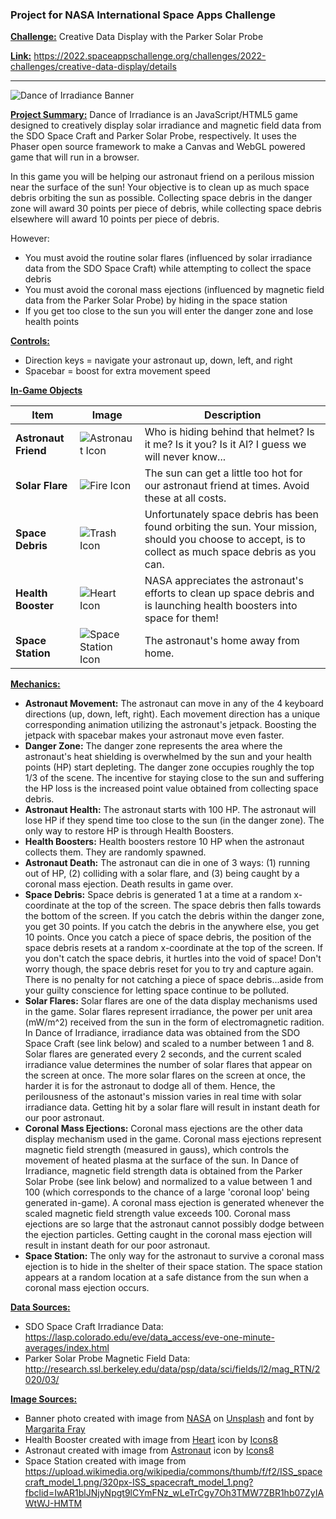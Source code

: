 ### Project for NASA International Space Apps Challenge

**<ins>Challenge:<ins>** Creative Data Display with the Parker Solar Probe

**<ins>Link:<ins>** https://2022.spaceappschallenge.org/challenges/2022-challenges/creative-data-display/details

-----
![Dance of Irradiance Banner](https://user-images.githubusercontent.com/26402139/193454052-d717c023-575e-48e2-9e11-3fb1df3b892e.png)

**<ins>Project Summary:<ins>**
Dance of Irradiance is an JavaScript/HTML5 game designed to creatively display solar irradiance and magnetic field data from the SDO Space Craft and Parker Solar Probe, respectively. It uses the Phaser open source framework to make a Canvas and WebGL powered game that will run in a browser. 

In this game you will be helping our astronaut friend on a perilous mission near the surface of the sun! Your objective is to clean up as much space debris orbiting the sun as possible. Collecting space debris in the danger zone will award 30 points per piece of debris, while collecting space debris elsewhere will award 10 points per piece of debris.

However:
- You must avoid the routine solar flares (influenced by solar irradiance data from the SDO Space Craft) while attempting to collect the space debris 
- You must avoid the coronal mass ejections (influenced by magnetic field data from the Parker Solar Probe) by hiding in the space station
- If you get too close to the sun you will enter the danger zone and lose health points

**<ins>Controls:<ins>**
- Direction keys = navigate your astronaut up, down, left, and right
- Spacebar = boost for extra movement speed

**<ins>In-Game Objects<ins>**

| **Item** | **Image** | **Description** |
|----------|------------|-----------------|
| **Astronaut Friend**| ![Astronaut Icon](https://user-images.githubusercontent.com/26402139/193454696-68565e68-4c43-4026-86a0-0f2c42ac16ab.png) | Who is hiding behind that helmet? Is it me? Is it you? Is it AI? I guess we will never know... |
| **Solar Flare** | ![Fire Icon](https://user-images.githubusercontent.com/26402139/193454693-f83f8678-577b-4532-a0c0-fab707ad0913.png) | The sun can get a little too hot for our astronaut friend at times. Avoid these at all costs. |              	|
| **Space Debris** | ![Trash Icon](https://user-images.githubusercontent.com/26402139/193454697-3e81aba8-a8f7-40dd-9feb-6772b9aa641d.png) | Unfortunately space debris has been found orbiting the sun. Your mission, should you choose to accept, is to collect as much space debris as you can. |
| **Health Booster** | ![Heart Icon](https://user-images.githubusercontent.com/26402139/193475725-2f265c79-9cc7-479e-b2bd-bf4da0ecd40d.png) | NASA appreciates the astronaut's efforts to clean up space debris and is launching health boosters into space for them! |
| **Space Station** | ![Space Station Icon](https://user-images.githubusercontent.com/26402139/193475723-ccb2afea-cc2f-4dc9-8f37-3b2284748160.png) | The astronaut's home away from home. |

**<ins>Mechanics:<ins>**
- **Astronaut Movement:** The astronaut can move in any of the 4 keyboard directions (up, down, left, right). Each movement direction has a unique corresponding animation utilizing the astronaut's jetpack. Boosting the jetpack with spacebar makes your astronaut move even faster.
- **Danger Zone:** The danger zone represents the area where the astronaut's heat shielding is overwhelmed by the sun and your health points (HP) start depleting. The danger zone occupies roughly the top 1/3 of the scene. The incentive for staying close to the sun and suffering the HP loss is the increased point value obtained from collecting space debris.
- **Astronaut Health:** The astronaut starts with 100 HP. The astronaut will lose HP if they spend time too close to the sun (in the danger zone). The only way to restore HP is through Health Boosters.
- **Health Boosters:** Health boosters restore 10 HP when the astronaut collects them. They are randomly spawned.
- **Astronaut Death:** The astronaut can die in one of 3 ways: (1) running out of HP, (2) colliding with a solar flare, and (3) being caught by a coronal mass ejection. Death results in game over.
- **Space Debris:** Space debris is generated 1 at a time at a random x-coordinate at the top of the screen. The space debris then falls towards the bottom of the screen. If you catch the debris within the danger zone, you get 30 points. If you catch the debris in the anywhere else, you get 10 points. Once you catch a piece of space debris, the position of the space debris resets at a random x-coordinate at the top of the screen. If you don't catch the space debris, it hurtles into the void of space! Don't worry though, the space debris reset for you to try and capture again. There is no penalty for not catching a piece of space debris...aside from your guilty conscience for letting space continue to be polluted.
- **Solar Flares:** Solar flares are one of the data display mechanisms used in the game. Solar flares represent irradiance, the power per unit area (mW/m^2) received from the sun in the form of electromagnetic radition. In Dance of Irradiance, irradiance data was obtained from the SDO Space Craft (see link below) and scaled to a number between 1 and 8. Solar flares are generated every 2 seconds, and the current scaled irradiance value determines the number of solar flares that appear on the screen at once. The more solar flares on the screen at once, the harder it is for the astronaut to dodge all of them. Hence, the perilousness of the astonaut's mission varies in real time with solar irradiance data. Getting hit by a solar flare will result in instant death for our poor astronaut.
- **Coronal Mass Ejections:** Coronal mass ejections are the other data display mechanism used in the game. Coronal mass ejections represent magnetic field strength (measured in gauss), which controls the movement of heated plasma at the surface of the sun. In Dance of Irradiance, magnetic field strength data is obtained from the Parker Solar Probe (see link below) and normalized to a value between 1 and 100 (which corresponds to the chance of a large 'coronal loop' being generated in-game). A coronal mass ejection is generated whenever the scaled magnetic field strength value exceeds 100. Coronal mass ejections are so large that the astronaut cannot possibly dodge between the ejection particles. Getting caught in the coronal mass ejection will result in instant death for our poor astronaut.
- **Space Station:** The only way for the astronaut to survive a coronal mass ejection is to hide in the shelter of their space station. The space station appears at a random location at a safe distance from the sun when a coronal mass ejection occurs.

**<ins>Data Sources:<ins>**
- SDO Space Craft Irradiance Data: https://lasp.colorado.edu/eve/data_access/eve-one-minute-averages/index.html
- Parker Solar Probe Magnetic Field Data: http://research.ssl.berkeley.edu/data/psp/data/sci/fields/l2/mag_RTN/2020/03/

**<ins>Image Sources:<ins>**
- Banner photo created with image from <a href="https://unsplash.com/@nasa=">NASA</a> on <a href="https://unsplash.com/s/photos/solar-flare?utm_source=unsplash&utm_medium=referral&utm_content=creditCopyText">Unsplash</a> and font by <a href="https://fontesk.com/space-fray-font/">Margarita Fray</a>
- Health Booster created with image from <a target="_blank" href="https://icons8.com/icon/64452/heart">Heart</a> icon by <a target="_blank" href="https://icons8.com">Icons8</a>
- Astronaut created with image from <a target="_blank" href="https://icons8.com/icon/Cga3qgFxkACt/astronaut">Astronaut</a> icon by <a target="_blank" href="https://icons8.com">Icons8</a>
- Space Station created with image from https://upload.wikimedia.org/wikipedia/commons/thumb/f/f2/ISS_spacecraft_model_1.png/320px-ISS_spacecraft_model_1.png?fbclid=IwAR1blJNjyNpgt9lCYmFNz_wLeTrCgy7Oh3TMW7ZBR1hb07ZyIAWtWJ-HMTM
